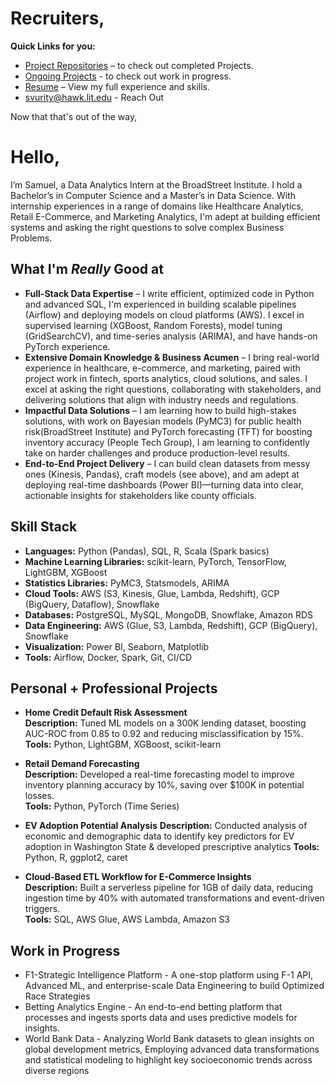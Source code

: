 # Recruiters,

**Quick Links for you:**  
- [Project Repositories](https://github.com/orgs/vuritysamuel/repositories) – to check out completed Projects.
- [Ongoing Projects](https://github.com/orgs/vuritysamuel/projects?query=is%3Aopen) - to check out work in progress. 
- [Resume](https://www.dropbox.com/scl/fi/0p3s6c1xz5xtq5us8ekus/Resume_Samuel-Vijay-Srinivas-Vurity.pdf?rlkey=oeobm85d1291zw62ah0kjhwgu&st=jx95y1si&dl=0) – View my full experience and skills.  
- svurity@hawk.lit.edu - Reach Out

Now that that's out of the way, 
# Hello,
I’m Samuel, a Data Analytics Intern at the BroadStreet Institute. I hold a Bachelor’s in Computer Science and a Master’s in Data Science. With internship experiences in a range of domains like Healthcare Analytics, Retail E-Commerce, and Marketing Analytics, I'm adept at building efficient systems and asking the right questions to solve complex Business Problems.

## What I'm *Really* Good at
- **Full-Stack Data Expertise** – I write efficient, optimized code in Python and advanced SQL, I'm experienced in building scalable pipelines (Airflow) and deploying models on cloud platforms (AWS). I excel in supervised learning (XGBoost, Random Forests), model tuning (GridSearchCV), and time-series analysis (ARIMA), and have hands-on PyTorch experience. 
- **Extensive Domain Knowledge & Business Acumen** – I bring real-world experience in healthcare, e-commerce, and marketing, paired with project work in fintech, sports analytics, cloud solutions, and sales. I excel at asking the right questions, collaborating with stakeholders, and delivering solutions that align with industry needs and regulations.
- **Impactful Data Solutions** – I am learning how to build high-stakes solutions, with work on Bayesian models (PyMC3) for public health risk(BroadStreet Institute) and PyTorch forecasting (TFT) for boosting inventory accuracy (People Tech Group), I am learning to confidently take on harder challenges and produce production-level results.
- **End-to-End Project Delivery** – I can build clean datasets from messy ones (Kinesis, Pandas), craft models (see above), and am adept at deploying real-time dashboards (Power BI)—turning data into clear, actionable insights for stakeholders like county officials.

## Skill Stack
- **Languages:** Python (Pandas), SQL, R, Scala (Spark basics)
- **Machine Learning Libraries:** scikit-learn, PyTorch, TensorFlow, LightGBM, XGBoost
- **Statistics Libraries:** PyMC3, Statsmodels, ARIMA
- **Cloud Tools:** AWS (S3, Kinesis, Glue, Lambda, Redshift), GCP (BigQuery, Dataflow), Snowflake
- **Databases:** PostgreSQL, MySQL, MongoDB, Snowflake, Amazon RDS
- **Data Engineering:** AWS (Glue, S3, Lambda, Redshift), GCP (BigQuery), Snowflake  
- **Visualization:** Power BI, Seaborn, Matplotlib
- **Tools:** Airflow, Docker, Spark, Git, CI/CD

## Personal + Professional Projects

- **Home Credit Default Risk Assessment**  
  **Description:** Tuned ML models on a 300K lending dataset, boosting AUC-ROC from 0.85 to 0.92 and reducing misclassification by 15%.  
  **Tools:** Python, LightGBM, XGBoost, scikit-learn  

- **Retail Demand Forecasting**  
  **Description:** Developed a real-time forecasting model to improve inventory planning accuracy by 10%, saving over $100K in potential losses.  
  **Tools:** Python, PyTorch (Time Series)  

- **EV Adoption Potential Analysis**
  **Description:** Conducted analysis of economic and demographic data to identify key predictors for EV adoption in Washington State & developed prescriptive analytics
  **Tools:** Python, R, ggplot2, caret

- **Cloud-Based ETL Workflow for E-Commerce Insights**  
  **Description:** Built a serverless pipeline for 1GB of daily data, reducing ingestion time by 40% with automated transformations and event-driven triggers.  
  **Tools:** SQL, AWS Glue, AWS Lambda, Amazon S3  
    
## Work in Progress
- F1-Strategic Intelligence Platform - A one-stop platform using F-1 API, Advanced ML, and enterprise-scale Data Engineering to build Optimized Race Strategies
- Betting Analytics Engine - An end-to-end betting platform that processes and ingests sports data and uses predictive models for insights.
- World Bank Data - Analyzing World Bank datasets to glean insights on global development metrics, Employing advanced data transformations and statistical modeling to highlight key socioeconomic trends across diverse regions

## 

